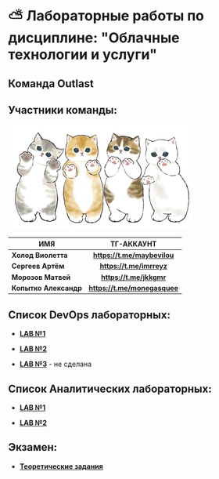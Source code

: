 #  :partly_sunny: Лабораторные работы по дисциплине: "Облачные технологии и услуги"
## Команда Outlast
## Участники команды:

![cats](https://github.com/V1lou/photos-for-lab/blob/main/cats4.jpg)


| ИМЯ | ТГ-АККАУНТ |
|----------------|:---------:|
| **Холод Виолетта** | **https://t.me/maybevilou** | 
| **Сергеев Артём** | **https://t.me/imrreyz** | 
| **Морозов Матвей** | **https://t.me/jkkgmr** | 
| **Копытко Александр** | **https://t.me/monegasquee** |


## Список DevOps лабораторных:

- [**LAB №1**](https://github.com/V1lou/Clouds/tree/main/LAB%20%E2%84%961) 

- [**LAB №2**](https://github.com/V1lou/Clouds/tree/main/LAB%20%E2%84%962) 

- [**LAB №3**](https://github.com/V1lou/Clouds/tree/main/LAB%20%E2%84%963) - не сделана

  

## Список Аналитических лабораторных:

- [**LAB №1**](https://github.com/V1lou/Clouds/tree/main/LAB%20№1%20(analytical))
  
- [**LAB №2**](https://github.com/V1lou/Clouds/tree/main/LAB%20%E2%84%962%20(analytical))



## Экзамен:
- [**Теоретические задания**](https://github.com/V1lou/Clouds/tree/main/LAB%20%E2%84%962%20(analytical))

